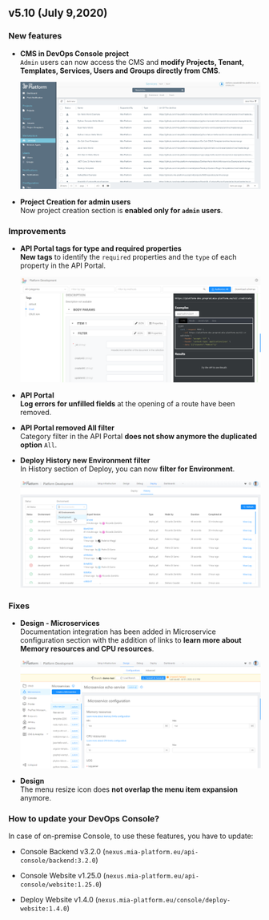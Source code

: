 ## v5.10 (July 9,2020)

### New features

* **CMS in DevOps Console project**       
    `Admin` users can now access the CMS and **modify Projects, Tenant, Templates, Services, Users and Groups directly from CMS**.

    ![cms-project](img/cms-project.png)

* **Project Creation for admin users**        
    Now project creation section is **enabled only for `admin` users**.

### Improvements

* **API Portal tags for type and required properties**        
    **New tags** to identify the `required` properties and the `type` of each property in the API Portal.

    ![apiportal-strings](img/apiportal-strings.png)

* **API Portal**            
    **Log errors for unfilled fields** at the opening of a route have been removed.

* **API Portal removed All filter**        
    Category filter in the API Portal **does not show anymore the duplicated option** `All`.

* **Deploy History new Environment filter**        
    In History section of Deploy, you can now **filter for Environment**.

    ![deploy-filter](img/deploy-filter.png)

### Fixes

* **Design - Microservices**        
    Documentation integration has been added in Microservice configuration section with the addition of links to **learn more about Memory resources and CPU resources**.

    ![link-resources](img/link-resources.png)

* **Design**            
    The menu resize icon does **not overlap the menu item expansion** anymore.


### How to update your DevOps Console?

In case of on-premise Console, to use these features, you have to update:

* Console Backend v3.2.0 (`nexus.mia-platform.eu/api-console/backend:3.2.0`)          

* Console Website v1.25.0 (`nexus.mia-platform.eu/api-console/website:1.25.0`)       

* Deploy Website v1.4.0 (`nexus.mia-platform.eu/console/deploy-website:1.4.0`)       
       
